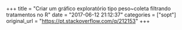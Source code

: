 +++
title = "Criar um gráfico exploratório tipo peso~coleta filtrando tratamentos no R"
date = "2017-06-12 21:12:37"
categories = ["sopt"]
original_url = "https://pt.stackoverflow.com/q/212153"
+++


